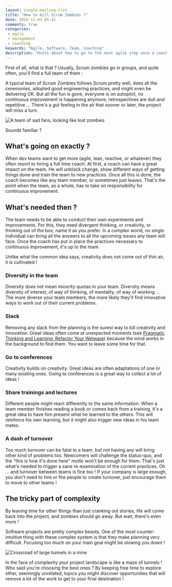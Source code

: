 ```yaml
---
layout: single-mailing-list
title: "How to kill Scrum Zombies ?"
date: 2016-11-03 05:41
comments: true
categories:
 - agile
 - management
 - coaching
keywords: "Agile, Software, Team, Coaching"
description: "Hints about how to go to the next agile step once a coach finished it's first seed work"
---
```

First of all, what is that ? Usually, Scrum zombies go in groups, and quite often, you'll find a full team of them :

A typical team of Scrum Zombies follows Scrum pretty well, does all the ceremonies, adopted good engineering practices, and might even be delivering OK. But all the fun is gone, everyone is on autopilot, no continuous improvement is happening anymore, retrospectives are dull and repetitive ... There's a gut feeling in the air that sooner or later, the project will miss a turn.

![A team of sad fans, looking like lost zombies]({{site.url}}{{site.baseurl}}/imgs/2016-11-03-how-to-kill-scrum-zombies/sad-fans.jpg)

Sounds familiar ?

## What's going on exactly ?

When dev teams want to get more (agile, lean, reactive, or whatever) they often resort to hiring a full time coach. At first, a coach can have a great impact on the team. He will unblock change, show different ways of getting things done and train the team to new practices. Once all this is done, the coach becomes like any team member, or sometimes just leaves. That's the point when the team, as a whole, has to take on responsibility for continuous improvement.

## What's needed then ?

The team needs to be able to conduct their own experiments and improvements. For this, they need divergent thinking, or creativity, or thinking out of the box; name it as you prefer. In a complex world, no single individual can bring all the answers to all the upcoming issues any team will face. Once the coach has put in place the practices necessary to continuous improvement, it's up to the team.

Unlike what the common idea says, creativity does not come out of thin air, it is cultivated !

### Diversity in the team

Diversity does not mean minority quotas in your team. Diversity means diversity of interest, of way of thinking, of mentality, of way of working ... The more diverse your team members, the more likely they'll find innovative ways to work out of their current problems.

### Slack

Removing any slack from the planning is the surest way to kill creativity and innovation. Great ideas often come at unexpected moments (see [Pragmatic Thinking and Learning: Refactor Your Wetware](https://www.amazon.com/Pragmatic-Thinking-Learning-Refactor-Programmers/dp/1934356050/ref=sr_1_1?tag=pbourgau-20&amp;s=books&ie=UTF8&qid=1478151003&sr=1-1&keywords=pragmatic+thinking+and+learning)) because the mind works in the background to find them. You want to leave some time for that.

### Go to conferences

Creativity builds on creativity. Great ideas are often adaptations of one or many existing ones. Going to conferences is a great way to collect a lot of ideas !

### Share trainings and lectures

Different people might react differently to the same information. When a team member finishes reading a book or comes back from a training, it's a great idea to have him present what he learned to the others. This will reinforce his own learning, but it might also trigger new ideas in his team mates.

### A dash of turnover

Too much turnover can be fatal to a team, but not having any will bring other kind of problems too. Newcomers will challenge the status-quo, and the "this is how it's done here" motto won't be enough for them. That's just what's needed to trigger a sane re-examination of the current practices. Oh ... and turnover between teams is fine too ! If your company is large enough, you don't need to hire or fire people to create turnover, just encourage them to move to other teams !

## The tricky part of complexity

By leaving time for other things than just cranking out stories, life will come back into the project, and zombies should go away. But wait, there's even more !

Software projects are pretty complex beasts. One of the most counter-intuitive thing with these complex system is that they make planning very difficult. Focusing too much on your main goal might be slowing you down !

![Crossroad of large tunnels in a mine]({{site.url}}{{site.baseurl}}/imgs/2016-11-03-how-to-kill-scrum-zombies/large-tunnels-in-a-mine.jpg)

In the face of complexity your project landscape is like a maze of tunnels ! Who said you're choosing the best ones ? By keeping free time to explore other, seemingly unrelated, topics you might discover opportunities that will remove a lot of the work to get to your final destination !
